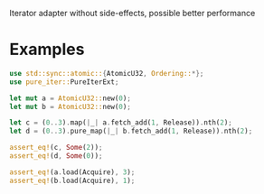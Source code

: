 Iterator adapter without side-effects, possible better performance

# Examples

```rust
use std::sync::atomic::{AtomicU32, Ordering::*};
use pure_iter::PureIterExt;

let mut a = AtomicU32::new(0);
let mut b = AtomicU32::new(0);

let c = (0..3).map(|_| a.fetch_add(1, Release)).nth(2);
let d = (0..3).pure_map(|_| b.fetch_add(1, Release)).nth(2);

assert_eq!(c, Some(2));
assert_eq!(d, Some(0));

assert_eq!(a.load(Acquire), 3);
assert_eq!(b.load(Acquire), 1);
```
